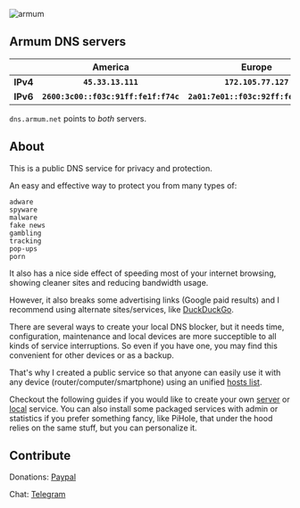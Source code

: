 ![armum](https://armum.net/img/armum-small.png "Armum")
## Armum DNS servers

||__America__|__Europe__|
|-|:-----------:|:----------:|
|__IPv4__|__`45.33.13.111`__|__`172.105.77.127`__|
|__IPv6__|__`2600:3c00::f03c:91ff:fe1f:f74c`__|__`2a01:7e01::f03c:92ff:fe42:70c5`__|

`dns.armum.net` points to _both_ servers.

## About
This is a public DNS service for privacy and protection.

An easy and effective way to protect you from many types of:
```
adware
spyware
malware
fake news
gambling
tracking
pop-ups
porn
```

It also has a nice side effect of speeding most of your internet browsing, showing cleaner sites and reducing bandwidth usage.

However, it also breaks some advertising links (Google paid results) and I recommend using alternate sites/services, like [DuckDuckGo](https://duckduckgo.com/).

There are several ways to create your local DNS blocker, but it needs time, configuration, maintenance and local devices are more succeptible to all kinds of service interruptions. So even if you have one, you may find this convenient for other devices or as a backup.

That's why I created a public service so that anyone can easily use it with any device (router/computer/smartphone) using an unified [hosts list](https://github.com/StevenBlack/hosts).

Checkout the following guides if you would like to create your own [server](https://github.com/armum/dns/blob/master/server.md) or [local](https://github.com/armum/dns/blob/master/local.md) service. You can also install some packaged services with admin or statistics if you prefer something fancy, like PiHole, that under the hood relies on the same stuff, but you can personalize it.


## Contribute

Donations: [Paypal](https://www.paypal.com/paypalme/mencargo/USD)

Chat: [Telegram](https://t.me/mencargo)
